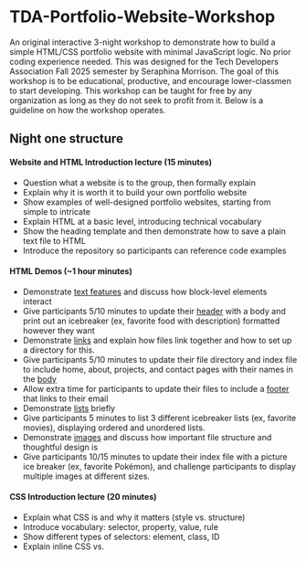 # TDA-Portfolio-Website-Workshop
An original interactive 3-night workshop to demonstrate how to build a simple HTML/CSS portfolio website with minimal JavaScript logic. No prior coding experience needed. This was designed for the Tech Developers Association Fall 2025 semester by Seraphina Morrison. The goal of this workshop is to be educational, productive, and encourage lower-classmen to start developing. This workshop can be taught for free by any organization as long as they do not seek to profit from it. Below is a guideline on how the workshop operates. 

## Night one structure

#### Website and HTML Introduction lecture (15 minutes) 
- Question what a website is to the group, then formally explain
- Explain why it is worth it to build your own portfolio website
- Show examples of well-designed portfolio websites, starting from simple to intricate
- Explain HTML at a basic level, introducing technical vocabulary
- Show the heading template and then demonstrate how to save a plain text file to HTML
- Introduce the repository so participants can reference code examples

#### HTML Demos (~1 hour minutes)
- Demonstrate [text features](https://github.com/SpookySaturnCat/TDA-Portfolio-Website-Workshop/blob/main/night%201/pages/index-example-2-text.html) and discuss how block-level elements interact
- Give participants 5/10 minutes to update their [header](https://github.com/SpookySaturnCat/TDA-Portfolio-Website-Workshop/blob/main/night%201/pages/html-template/html-header-template.txt) with a body and print out an icebreaker (ex, favorite food with description) formatted however they want
- Demonstrate [links](https://github.com/SpookySaturnCat/TDA-Portfolio-Website-Workshop/blob/main/night%201/index%20example%202%20-%20links.html) and explain how files link together and how to set up a directory for this.
- Give participants 5/10 minutes to update their file directory and index file to include home, about, projects, and contact pages with their names in the [body](https://github.com/SpookySaturnCat/TDA-Portfolio-Website-Workshop/blob/main/night%201/pages/html-template/html-full-template-1.txt)
- Allow extra time for participants to update their files to include a [footer](https://github.com/SpookySaturnCat/TDA-Portfolio-Website-Workshop/blob/main/night%201/pages/html-template/html-full-template-2.txt) that links to their email
- Demonstrate [lists](https://github.com/SpookySaturnCat/TDA-Portfolio-Website-Workshop/blob/main/night%201/index%20example%203%20-%20lists.html) briefly
- Give participants 5 minutes to list 3 different icebreaker lists (ex, favorite movies), displaying ordered and unordered lists.
- Demonstrate [images](https://github.com/SpookySaturnCat/TDA-Portfolio-Website-Workshop/blob/main/night%201/index%20example%203%20-%20images.html) and discuss how important file structure and thoughtful design is
- Give participants 10/15 minutes to update their index file with a picture ice breaker (ex, favorite Pokémon), and challenge participants to display multiple images at different sizes.

#### CSS Introduction lecture (20 minutes)
- Explain what CSS is and why it matters (style vs. structure)
- Introduce vocabulary: selector, property, value, rule
- Show different types of selectors: element, class, ID
- Explain inline CSS vs. <style> in <head> vs. external CSS files
- Revisit file linking with <link rel="stylesheet" href="style.css">. Show this in [text features](https://github.com/SpookySaturnCat/TDA-Portfolio-Website-Workshop/blob/main/night%201/pages/index-example-2-text.html) by updating the [text features file](https://github.com/SpookySaturnCat/TDA-Portfolio-Website-Workshop/blob/main/night%201/pages/index-example-2-text.html) to link to CSS sheet

#### CSS Intro Demo (~25 minutes)
- Discuss fonts and reference [Googles font library](https://fonts.google.com/)
- Demo how to create a font class using the Google font library (copy and pasting it live and showing the results) with [text features file](https://github.com/SpookySaturnCat/TDA-Portfolio-Website-Workshop/blob/main/night%201/pages/index-example-2-text.html)
- Explore how classes are formatted differently by including the 'nav-bar' class made in [links file](https://github.com/SpookySaturnCat/TDA-Portfolio-Website-Workshop/blob/main/night%201/index%20example%202%20-%20links.html) and changing the class's background color
- Give participants 10 minutes to update their 'index file' with background and text colors, and unique fonts
- Suggest exploring other decorative properties

#### Closing (~10 minutes)
- Offer participants the option to share their website skeleton with the group
- Review material discussed in workshop
- Encourage participants to explore CSS before the next meeting
